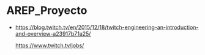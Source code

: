 # AREP_Proyecto


- https://blog.twitch.tv/en/2015/12/18/twitch-engineering-an-introduction-and-overview-a23917b71a25/


  https://www.twitch.tv/jobs/



